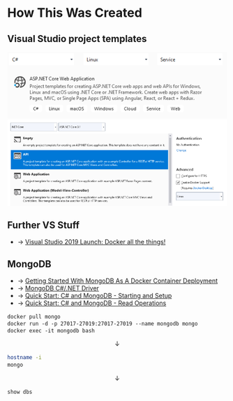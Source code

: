 # How This Was Created
## Visual Studio project templates
![Web-App](VS.ASP.NET.Core.Web.App.png)
![Web-API](VS.ASP.NET.Core.Web.API.png)

## Further VS Stuff
 + &rarr; [Visual Studio 2019 Launch: Docker all the things!](https://youtu.be/Tlswgxl_Xyk)

## MongoDB
 + &rarr; [Getting Started With MongoDB As A Docker Container Deployment](https://www.thepolyglotdeveloper.com/2019/01/getting-started-mongodb-docker-container-deployment)
 + &rarr; [MongoDB C#/.NET Driver](https://docs.mongodb.com/drivers/csharp)
 + &rarr; [Quick Start: C# and MongoDB - Starting and Setup](https://www.mongodb.com/blog/post/quick-start-c-sharp-and-mongodb-starting-and-setup)
 + &rarr; [Quick Start: C# and MongoDB - Read Operations](https://www.mongodb.com/blog/post/quick-start-c-and-mongodb--read-operations)

```Batchfile
docker pull mongo
docker run -d -p 27017-27019:27017-27019 --name mongodb mongo
docker exec -it mongodb bash
```
<center> &darr; </center>

```Bash
hostname -i
mongo
```
<center> &darr; </center>

```SQL
show dbs
```
